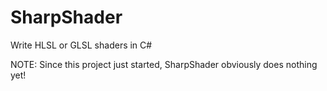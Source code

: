 # SharpShader
Write HLSL or GLSL shaders in C#

NOTE: Since this project just started, SharpShader obviously does nothing yet!
